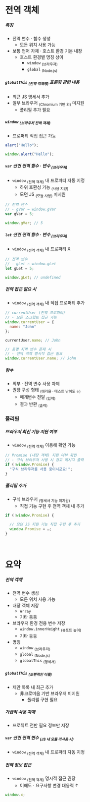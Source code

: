 전역 객체
====

##### 특징
- 전역 변수 · 함수 생성
  - 모든 위치 사용 가능
- 보통 언어 자체 · 호스트 환경 기본 내장
  - 호스트 환경별 명칭 상이
    - `window` <sub>(브라우저)</sub>
    - `global` <sub>(Node.js)</sub>

##### `globalThis` <sub>(전역 객체명)</sub> 표준화 관련 내용
- 최근 JS 명세서 추가
- 일부 브라우저 <sub>(Chromium 기반 외)</sub> 미지원
  - 폴리필 추가 필요

##### `window` <sub>(브라우저 전역 객체)</sub>
- 프로퍼티 직접 접근 가능
```javascript
alert("Hello");

window.alert("Hello");
```

##### `var` 선언 전역 함수 · 변수 <sub>(브라우저)</sub>
- `window` <sub>(전역 객체)</sub> 내 프로퍼티 자동 지정
  - 하위 호환성 기능 <sub>(사용 지양)</sub>
  - 모던 JS <sub>(모듈 사용)</sub> 미지원
```javascript
// 전역 변수
// - gVar → window.gVar
var gVar = 5;

window.gVar; // 5
```

##### `let` 선언 전역 함수 · 변수 <sub>(브라우저)</sub>
- `window` <sub>(전역 객체)</sub> 내 프로퍼티 X
```javascript
// 전역 변수
// - gLet ↛ window.gLet
let gLet = 5;

window.gLet; // undefined
```

##### 전역 접근 필요 시
- `window` <sub>(전역 객체)</sub> 내 직접 프로퍼티 추가
```javascript
// currentUser (전역 프로퍼티)
// - 모든 스크립트 접근 가능
window.currentUser = {
  name: "John"
};

currentUser.name; // John

// 동명 지역 변수 존재 시
// - 전역 객체 명시적 접근 필요
window.currentUser.name; // John
```

##### 함수
- 외부 · 전역 변수 사용 자제
- 권장 구성 형태 <sub>(에러율 · 테스트 난이도 ↓)</sub>
  - 매개변수 전달 <sub>(입력)</sub>
  - 결과 반환 <sub>(출력)</sub>

### 폴리필

##### 브라우저 최신 기능 지원 여부
- `window` <sub>(전역 객체)</sub> 이용해 확인 가능
```javascript
// Promise (내장 객체) 지원 여부 확인
// - 구식 브라우저 사용 시 경고 메시지 출력
if (!window.Promise) {
  "구식 브라우저를 사용 중이시군요!";
}
```

##### 폴리필 추가
- 구식 브라우저 <sub>(명세서 기능 미지원)</sub>
  - 직접 기능 구현 후 전역 객체 내 추가
```javascript
if (!window.Promise) {

  // 모던 JS 지원 기능 직접 구현 후 추가
  window.Promise = …;
}
```

<br />

요약
====

##### 전역 객체
- 전역 변수 생성
  - 모든 위치 사용 가능
- 내장 객체 저장
  - `Array`
  - 기타 등등
- 브라우저 환경 전용 변수 저장
  - `window.innerHeight` <sub>(뷰포트 높이)</sub>
  - 기타 등등
- 명칭
  - `window` <sub>(브라우저)</sub>
  - `global` <sub>(Node.js)</sub>
  - `globalThis` <sub>(명세서)</sub>

##### `globalThis` <sub>(보편적인 이름)</sub>
- 제안 목록 내 최근 추가
  - 非크로미움 기반 브라우저 미지원
    - 폴리필 구현 필요

##### 가급적 사용 자제
- 프로젝트 전반 필요 정보만 저장

##### `var` 선언 전역 변수 <sub>(JS 내 모듈 미사용 시)</sub>
- `window` <sub>(전역 객체)</sub> 내 프로퍼티 자동 지정

##### 전역 정보 접근
- `window` <sub>(전역 객체)</sub> 명시적 접근 권장
  - 이해도 · 요구사항 변경 대응력 ↑
```javascript
window.x;
```
